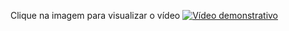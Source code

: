 Clique na imagem para visualizar o vídeo
[![Vídeo demonstrativo](https://user-images.githubusercontent.com/24660048/28236367-06fa7e56-68fb-11e7-8982-1f7f53058c59.png)](https://drive.google.com/file/d/0Bypxwde3_a_iTHgyMmpVRzlYbVE/view?usp=sharing)

